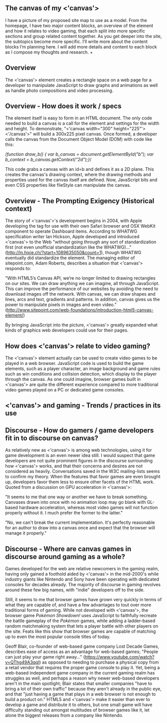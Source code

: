## The canvas of my <'canvas'>
I have a picture of my proposed site map to use as a model. From the homepage, I have two major content blocks, an overview of the element and how it relates to video gaming, that each split into more specific sections and group related content together. As you get deeper into the site, the subtopics become more specific. I’ll write more about the content blocks I’m planning here. I will add more details and content to each block as I compose my thoughts and research.
+
## Overview
The <'canvas'> element creates a rectangle space on a web page for a developer to manipulate JavaScript to draw graphs and animations as well as handle photo compositions and video processing.

## Overview - How does it work / specs
The element itself is easy to form in an HTML document. The only code needed to build a canvas is a call for the element and settings for the width and height. To demonstrate, "<'canvas width="300" height="225"'><'/canvas'>" will build a 300x225 pixel canvas. Once formed, a developer calls the canvas from the Document Object Model (DOM) with code like this: 

/*function draw_b() {
  var b_canvas = document.getElementById("b");
  var b_context = b_canvas.getContext("2d");}*/
  
This code grabs a canvas with an id=b and defines it as a 2D plane. This creates the canvas's drawing context, where the drawing methods and properties used for the canvas itself are defined. Now, JavaScript bits and even CSS properties like fileStyle can manipulate the canvas.

## Overview - The Prompting Exigency (Historical context)
The story of <'canvas'>'s development begins in 2004, with Apple developing the tag for use with their own Safari browser and OSX WebKit component to operate Dashboard items. According to WHATWG specification writer Ian Hickson, Apple developed and introduced <'canvas'> to the Web "without going through any sort of standardization first (not even unofficial standardization like the WHATWG)..." (http://ln.hixie.ch/?start=1089635050&count=1), though WHATWG eventually did standardize the element. The managing editor of sitepoint.com, Adam Roberts, describes a situation that <'canvas'> responds to: 

"With HTML5’s Canvas API, we’re no longer limited to drawing rectangles on our sites. We can draw anything we can imagine, all through JavaScript. This can improve the performance of our websites by avoiding the need to download images off the network. With canvas, we can draw shapes and lines, arcs and text, gradients and patterns. In addition, canvas gives us the power to manipulate pixels in images and even video." (http://www.sitepoint.com/web-foundations/introduction-html5-canvas-element/)

By bringing JavaScript into the picture, <'canvas'> greatly expanded what kinds of graphics web developers could use for their pages.

## How does <'canvas'> relate to video gaming?
The <'canvas'> element actually can be used to create video games to be played in a web browser. JavaScript code is used to build the game elements, such as a player character, an image background and game rules such as win conditions and collision detection, which display to the player through the canvas. As one could imagine, browser games built in <'canvas'> are quite the different experience compared to more traditional video games played on a PC or dedicated game consoles.

## <'canvas'> and gaming - Trends / practices in its use

## Discourse - How do gamers / game developers fit in to discourse on canvas?
As relatively new as <'canvas'> is among web technologies, using it for game development is an even newer idea still. I would suspect that game developers are not quite prominent figures in the discourse surrounding how <'canvas'> works, and that their concerns and desires are not considered as heavily. Conversations saved in the W3C mailing-lists seems to confirm my theory. When the features that favor games are even brought up, developers favor them less to ensure other facets of the HTML work. Quoted from a discussion on GPU acceleration in <'canvas'>:

"It seems to me that one way or another we have to break something. Canvases drawn into once with no animation loop may go blank with GL-based hardware acceleration, whereas most video games will not function properly without it. I much prefer the former to the latter."

"No, we can't break the current implementation. It's perfectly reasonable for an author to draw into a canvas once and expect that the browser will manage it properly."

## Discourse - Where are canvas games in discourse around gaming as a whole?
Games developed for the web are relative newcomers in the gaming realm, having only gained a foothold aided by <'canvas'> in the mid-2000's while industry giants like Nintendo and Sony have been operating with dedicated consoles for decades already. The majority of discourse in gaming revolves around these few big names, with "indie" developers off to the side. 

Still, it seems to me that browser games have grown very quickly in terms of what they are capable of, and have a few advantages to tout over more traditional forms of gaming. While not developed with <'canvas'>, the browser game _Pokémon Showdown!_ uses JavaScript to faithfully recreate the battle gameplay of the _Pokémon_ games, while adding a ladder-based random matchmaking system that lets a player battle with other players on the site. Feats like this show that browser games are capable of matching up to even the most popular console titles of today. 

Geoff Blair, co-founder of web-based game company Lost Decade Games, describes ease of access as an advantage for web-based games; "People can just play your game right away..." (https://www.youtube.com/watch?v=QThg49A3qqI) as opposed to needing to purchase a physical copy from a retail vendor that requires the proper game console to play it. Yet, being a web-based independent game company in the current gaming realm has struggles as well, and perhaps a reason why newer web-based developers aren't in the main spotlight; Blair states that smaller companies "have to bring a lot of their own traffic" because they aren't already in the public eye, and that "just having a game that plays in a web browser is not enough to build a product on." HTML5 and <'canvas'> make it easier than ever to develop a game and distribute it to others, but one small game will have difficulty standing out amongst multitudes of browser games like it, let alone the biggest releases from a company like Nintendo.
